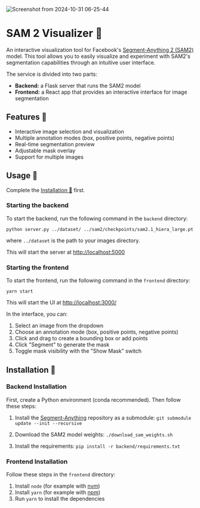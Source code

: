 ![Screenshot from 2024-10-31 06-25-44](https://github.com/user-attachments/assets/09432f40-6e00-4fff-bb94-76b7001faf9c)

# SAM 2 Visualizer 🎯
An interactive visualization tool for Facebook's [Segment-Anything 2 (SAM2)](https://github.com/facebookresearch/sam2) model. This tool allows you to easily visualize and experiment with SAM2's segmentation capabilities through an intuitive user interface.

The service is divided into two parts:
- **Backend:** a Flask server that runs the SAM2 model
- **Frontend:** a React app that provides an interactive interface for image segmentation

## Features 🌟
- Interactive image selection and visualization
- Multiple annotation modes (box, positive points, negative points)
- Real-time segmentation preview
- Adjustable mask overlay
- Support for multiple images

## Usage 📖

Complete the [Installation 🔧](#installation-🔧) first.

### Starting the backend
To start the backend, run the following command in the `backend` directory:

`python server.py ../dataset/ ../sam2/checkpoints/sam2.1_hiera_large.pt`

where `../dataset` is the path to your images directory.

This will start the server at [http://localhost:5000](http://localhost:5000)

### Starting the frontend
To start the frontend, run the following command in the `frontend` directory:

`yarn start`

This will start the UI at [http://localhost:3000/](http://localhost:3000/)

In the interface, you can:
1. Select an image from the dropdown
2. Choose an annotation mode (box, positive points, negative points)
3. Click and drag to create a bounding box or add points
4. Click "Segment" to generate the mask
5. Toggle mask visibility with the "Show Mask" switch

## Installation 🔧

### Backend Installation
First, create a Python environment (conda recommended).
Then follow these steps:

1. Install the [Segment-Anything](https://github.com/facebookresearch/segment-anything) repository as a submodule: `git submodule update --init --recursive`

2. Download the SAM2 model weights: `./download_sam_weights.sh`


3. Install the requirements: `pip install -r backend/requirements.txt`


### Frontend Installation
Follow these steps in the `frontend` directory:
1. Install `node` (for example with [nvm](https://github.com/nvm-sh/nvm))
2. Install `yarn` (for example with [npm](https://classic.yarnpkg.com/lang/en/docs/install/#debian-stable))
3. Run `yarn` to install the dependencies